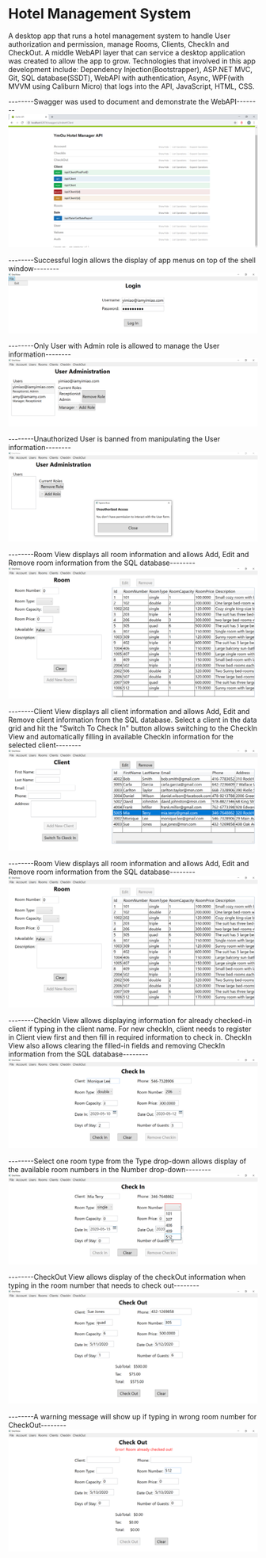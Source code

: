 # Hotel Management System

A desktop app that runs a hotel management system to handle User authorization and permission, manage Rooms, Clients, CheckIn and CheckOut. A middle WebAPI layer that can service a desktop application was created to allow the app to grow. Technologies that involved in this app development include: Dependency Injection(Bootstrapper), ASP.NET MVC, Git, SQL database(SSDT), WebAPI with authentication, Async, WPF(with MVVM using Caliburn Micro) that logs into the API, JavaScript, HTML, CSS.

--------Swagger was used to document and demonstrate the WebAPI--------
<img src="./Images/WebAPI.png">


--------Successful login allows the display of app menus on top of the shell window--------
<img src="./Images/login.png">


--------Only User with Admin role is allowed to manage the User information--------
<img src="./Images/user.png">


--------Unauthorized User is banned from manipulating the User information--------
<img src="./Images/unauthorizedUser.png">


--------Room View displays all room information and allows Add, Edit and Remove room information from the SQL database--------
<img src="./Images/room.png">


--------Client View displays all client information and allows Add, Edit and Remove client information from the SQL database. Select a client in the data grid and hit the "Switch To Check In" button allows switching to the CheckIn View and automatically filling in available CheckIn information for the selected client--------
<img src="./Images/client.png">


--------Room View displays all room information and allows Add, Edit and Remove room information from the SQL database--------
<img src="./Images/room.png">


--------CheckIn View allows displaying information for already checked-in client if typing in the client name. For new checkIn, client needs to register in Client view first and then fill in required information to check in. CheckIn View also allows clearing the filled-in fields and removing CheckIn information from the SQL database--------
<img src="./Images/checkedIn.png">


--------Select one room type from the Type drop-down allows display of the available room numbers in the Number drop-down--------
<img src="./Images/checkIn.png">


--------CheckOut View allows display of the checkOut information when typing in the room number that needs to check out--------
<img src="./Images/checkedOut.png">


--------A warning message will show up if typing in wrong room number for CheckOut--------
<img src="./Images/checkOut.png">
